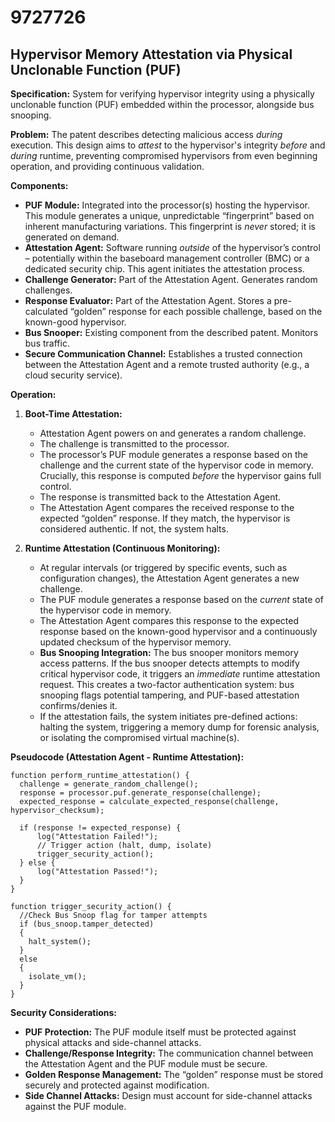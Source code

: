 # 9727726

## Hypervisor Memory Attestation via Physical Unclonable Function (PUF)

**Specification:** System for verifying hypervisor integrity using a physically unclonable function (PUF) embedded within the processor, alongside bus snooping.

**Problem:** The patent describes detecting malicious access *during* execution. This design aims to *attest* to the hypervisor's integrity *before* and *during* runtime, preventing compromised hypervisors from even beginning operation, and providing continuous validation.

**Components:**

*   **PUF Module:** Integrated into the processor(s) hosting the hypervisor. This module generates a unique, unpredictable “fingerprint” based on inherent manufacturing variations. This fingerprint is *never* stored; it is generated on demand.
*   **Attestation Agent:** Software running *outside* of the hypervisor’s control – potentially within the baseboard management controller (BMC) or a dedicated security chip. This agent initiates the attestation process.
*   **Challenge Generator:**  Part of the Attestation Agent. Generates random challenges.
*   **Response Evaluator:** Part of the Attestation Agent.  Stores a pre-calculated “golden” response for each possible challenge, based on the known-good hypervisor.
*   **Bus Snooper:** Existing component from the described patent.  Monitors bus traffic.
*   **Secure Communication Channel:** Establishes a trusted connection between the Attestation Agent and a remote trusted authority (e.g., a cloud security service).

**Operation:**

1.  **Boot-Time Attestation:**
    *   Attestation Agent powers on and generates a random challenge.
    *   The challenge is transmitted to the processor.
    *   The processor’s PUF module generates a response based on the challenge and the current state of the hypervisor code in memory. Crucially, this response is computed *before* the hypervisor gains full control.
    *   The response is transmitted back to the Attestation Agent.
    *   The Attestation Agent compares the received response to the expected “golden” response. If they match, the hypervisor is considered authentic. If not, the system halts.

2.  **Runtime Attestation (Continuous Monitoring):**
    *   At regular intervals (or triggered by specific events, such as configuration changes), the Attestation Agent generates a new challenge.
    *   The PUF module generates a response based on the *current* state of the hypervisor code in memory.
    *   The Attestation Agent compares this response to the expected response based on the known-good hypervisor and a continuously updated checksum of the hypervisor memory.
    *   **Bus Snooping Integration:** The bus snooper monitors memory access patterns. If the bus snooper detects attempts to modify critical hypervisor code, it triggers an *immediate* runtime attestation request.  This creates a two-factor authentication system: bus snooping flags potential tampering, and PUF-based attestation confirms/denies it.
    *   If the attestation fails, the system initiates pre-defined actions: halting the system, triggering a memory dump for forensic analysis, or isolating the compromised virtual machine(s).

**Pseudocode (Attestation Agent - Runtime Attestation):**

```
function perform_runtime_attestation() {
  challenge = generate_random_challenge();
  response = processor.puf.generate_response(challenge);
  expected_response = calculate_expected_response(challenge, hypervisor_checksum);

  if (response != expected_response) {
      log("Attestation Failed!");
      // Trigger action (halt, dump, isolate)
      trigger_security_action();
  } else {
      log("Attestation Passed!");
  }
}

function trigger_security_action() {
  //Check Bus Snoop flag for tamper attempts
  if (bus_snoop.tamper_detected)
  {
    halt_system();
  }
  else
  {
    isolate_vm();
  }
}
```

**Security Considerations:**

*   **PUF Protection:** The PUF module itself must be protected against physical attacks and side-channel attacks.
*   **Challenge/Response Integrity:** The communication channel between the Attestation Agent and the PUF module must be secure.
*   **Golden Response Management:** The “golden” response must be stored securely and protected against modification.
*   **Side Channel Attacks:** Design must account for side-channel attacks against the PUF module.